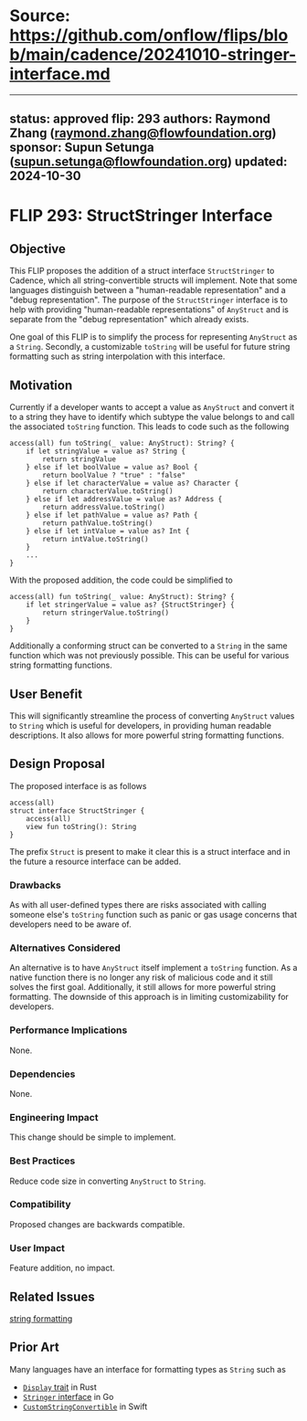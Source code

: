 # Source: https://github.com/onflow/flips/blob/main/cadence/20241010-stringer-interface.md

---
status: approved
flip: 293
authors: Raymond Zhang (raymond.zhang@flowfoundation.org)
sponsor: Supun Setunga (supun.setunga@flowfoundation.org)
updated: 2024-10-30
---

# FLIP 293: StructStringer Interface

## Objective

This FLIP proposes the addition of a struct interface `StructStringer` to Cadence, which all string-convertible structs will implement. Note that some languages distinguish between a "human-readable representation" and a "debug representation". The purpose of the `StructStringer` interface is to help with providing "human-readable representations" of `AnyStruct` and is separate from the "debug representation" which already exists.

One goal of this FLIP is to simplify the process for representing `AnyStruct` as a `String`. Secondly, a customizable `toString` will be useful for future string formatting such as string interpolation with this interface.

## Motivation

Currently if a developer wants to accept a value as `AnyStruct` and convert it to a string they have to identify which subtype the value belongs to and call the associated `toString` function. This leads to code such as the following
```cadence
access(all) fun toString(_ value: AnyStruct): String? {
    if let stringValue = value as? String {
        return stringValue
    } else if let boolValue = value as? Bool {
        return boolValue ? "true" : "false"
    } else if let characterValue = value as? Character {
        return characterValue.toString()
    } else if let addressValue = value as? Address {
        return addressValue.toString()
    } else if let pathValue = value as? Path {
        return pathValue.toString()
    } else if let intValue = value as? Int {
        return intValue.toString()
    }
    ...
}
```
With the proposed addition, the code could be simplified to
```cadence
access(all) fun toString(_ value: AnyStruct): String? {
    if let stringerValue = value as? {StructStringer} {
        return stringerValue.toString()
    }
}
```
Additionally a conforming struct can be converted to a `String` in the same function which was not previously possible. This can be useful for various string formatting functions.

## User Benefit

This will significantly streamline the process of converting `AnyStruct` values to `String` which is useful for developers, in providing human readable descriptions. It also allows for more powerful string formatting functions.

## Design Proposal

The proposed interface is as follows

```cadence
access(all)
struct interface StructStringer {
    access(all)
    view fun toString(): String
}
```

The prefix `Struct` is present to make it clear this is a struct interface and in the future a resource interface can be added.

### Drawbacks

As with all user-defined types there are risks associated with calling someone else's `toString` function such as panic or gas usage concerns that developers need to be aware of.

### Alternatives Considered

An alternative is to have `AnyStruct` itself implement a `toString` function. As a native function there is no longer any risk of malicious code and it still solves the first goal. Additionally, it still allows for more powerful string formatting. The downside of this approach is in limiting customizability for developers.

### Performance Implications

None.

### Dependencies

None.

### Engineering Impact

This change should be simple to implement.

### Best Practices

Reduce code size in converting `AnyStruct` to `String`.

### Compatibility

Proposed changes are backwards compatible.

### User Impact

Feature addition, no impact.

## Related Issues

[string formatting](https://github.com/onflow/cadence/issues/3579)

## Prior Art

Many languages have an interface for formatting types as `String` such as

- [`Display` trait](https://doc.rust-lang.org/std/fmt/trait.Display.html) in Rust
- [`Stringer` interface](https://pkg.go.dev/fmt#Stringer) in Go
- [`CustomStringConvertible`](https://developer.apple.com/documentation/swift/customstringconvertible)  in Swift

